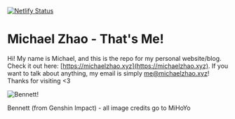 [![Netlify Status](https://api.netlify.com/api/v1/badges/bec689cd-c78b-40ca-8a54-d7e7e3c10103/deploy-status)](https://app.netlify.com/sites/michaelzhao/deploys)

# Michael Zhao - That's Me!

Hi! My name is Michael, and this is the repo for my personal website/blog. Check it out here: [https://michaelzhao.xyz](https://michaelzhao.xyz). If you want to talk about anything, my email is simply me@michaelzhao.xyz! Thanks for visiting <3

![Bennett!](https://static.wikia.nocookie.net/gensin-impact/images/7/73/Character_Bennett_Portrait.png/revision/latest?cb=20200916170558)

Bennett (from Genshin Impact) - all image credits go to MiHoYo
